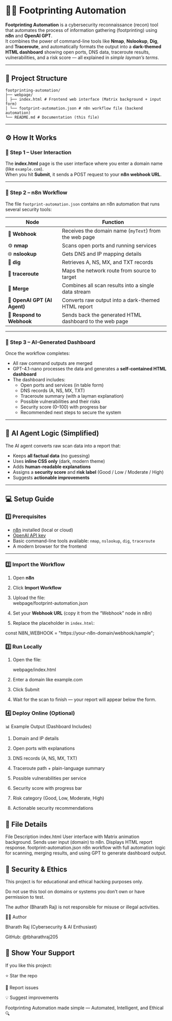 # 🕵️‍♂️ Footprinting Automation

**Footprinting Automation** is a cybersecurity reconnaissance (recon) tool that automates the process of information gathering (footprinting) using **n8n** and **OpenAI GPT**.  
It combines the power of command-line tools like **Nmap**, **Nslookup**, **Dig**, and **Traceroute**, and automatically formats the output into a **dark-themed HTML dashboard** showing open ports, DNS data, traceroute results, vulnerabilities, and a risk score — all explained in *simple layman’s terms*.

---
## 📁 Project Structure
```
footprinting-automation/
├── webpage/
│ ├── index.html # Frontend web interface (Matrix background + input form)
│ └── footprint-automation.json # n8n workflow file (backend automation)
└── README.md # Documentation (this file)

```

---

## ⚙️ How It Works

### 🔹 Step 1 – User Interaction
The **index.html** page is the user interface where you enter a domain name (like `example.com`).  
When you hit **Submit**, it sends a POST request to your **n8n webhook URL**.

---

### 🔹 Step 2 – n8n Workflow
The file `footprint-automation.json` contains an n8n automation that runs several security tools:

| Node | Function |
|------|-----------|
| 🧩 **Webhook** | Receives the domain name (`myText`) from the web page |
| ⚙️ **nmap** | Scans open ports and running services |
| 🌐 **nslookup** | Gets DNS and IP mapping details |
| 📡 **dig** | Retrieves A, NS, MX, and TXT records |
| 🚦 **traceroute** | Maps the network route from source to target |
| 🔗 **Merge** | Combines all scan results into a single data stream |
| 💬 **OpenAI GPT (AI Agent)** | Converts raw output into a dark-themed HTML report |
| 🧠 **Respond to Webhook** | Sends back the generated HTML dashboard to the web page |

---

### 🔹 Step 3 – AI-Generated Dashboard
Once the workflow completes:
- All raw command outputs are merged
- GPT-4.1-nano processes the data and generates a **self-contained HTML dashboard**
- The dashboard includes:
  - Open ports and services (in table form)
  - DNS records (A, NS, MX, TXT)
  - Traceroute summary (with a layman explanation)
  - Possible vulnerabilities and their risks
  - Security score (0–100) with progress bar
  - Recommended next steps to secure the system

---

## 🧠 AI Agent Logic (Simplified)
The AI agent converts raw scan data into a report that:
- Keeps **all factual data** (no guessing)
- Uses **inline CSS only** (dark, modern theme)
- Adds **human-readable explanations**
- Assigns a **security score** and **risk label** (Good / Low / Moderate / High)
- Suggests **actionable improvements**

---

## 💻 Setup Guide

### 1️⃣ Prerequisites
- [n8n](https://n8n.io) installed (local or cloud)
- [OpenAI API key](https://platform.openai.com/)
- Basic command-line tools available: `nmap`, `nslookup`, `dig`, `traceroute`
- A modern browser for the frontend

---

### 2️⃣ Import the Workflow

1. Open **n8n**  
2. Click **Import Workflow**  
3. Upload the file:  
webpage/footprint-automation.json

4. Set your **Webhook URL** (copy it from the “Webhook” node in n8n)  
5. Replace the placeholder in `index.html`:


const N8N_WEBHOOK = "https://your-n8n-domain/webhook/sample";

### 3️⃣ Run Locally

1. Open the file:

    webpage/index.html


2. Enter a domain like example.com

3. Click Submit

4. Wait for the scan to finish — your report will appear below the form.

### 4️⃣ Deploy Online (Optional)


📊 Example Output (Dashboard Includes)

1. Domain and IP details

2. Open ports with explanations

3. DNS records (A, NS, MX, TXT)

4. Traceroute path + plain-language summary

5. Possible vulnerabilities per service

6. Security score with progress bar

7. Risk category (Good, Low, Moderate, High)

8. Actionable security recommendations

## 🧩 File Details
File	Description
index.html	User interface with Matrix animation background. Sends user input (domain) to n8n. Displays HTML report response.
footprint-automation.json	n8n workflow with full automation logic for scanning, merging results, and using GPT to generate dashboard output.

## 🔐 Security & Ethics

This project is for educational and ethical hacking purposes only.

Do not use this tool on domains or systems you don’t own or have permission to test.

The author (Bharath Raj) is not responsible for misuse or illegal activities.

🧑‍💻 Author

Bharath Raj
(Cybersecurity & AI Enthusiast)

GitHub: @tbharathraj205


## 🌟 Show Your Support

If you like this project:

⭐ Star the repo

🐛 Report issues

💡 Suggest improvements

Footprinting Automation made simple — Automated, Intelligent, and Ethical 🔍
